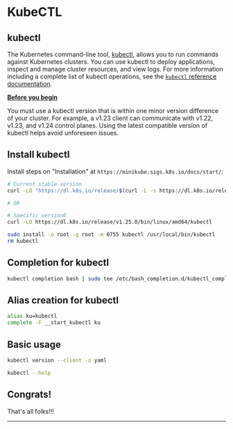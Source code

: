 # KubeCTL

## kubectl

The Kubernetes command-line tool, [kubectl](https://kubernetes.io/docs/reference/kubectl/kubectl/), allows you to run commands against Kubernetes clusters. You can use kubectl to deploy applications, inspect and manage cluster resources, and view logs. For more information including a complete list of kubectl operations, see the [`kubectl` reference documentation](https://kubernetes.io/docs/reference/kubectl/).

**[Before you begin](https://kubernetes.io/docs/tasks/tools/install-kubectl-linux/#before-you-begin)**

You must use a kubectl version that is within one minor version difference of your cluster. For example, a v1.23 client can communicate with v1.22, v1.23, and v1.24 control planes. Using the latest compatible version of kubectl helps avoid unforeseen issues.

## Install kubectl

Install steps on "Installation" at `https://minikube.sigs.k8s.io/docs/start/`:

```sh
# Current stable version
curl -LO "https://dl.k8s.io/release/$(curl -L -s https://dl.k8s.io/release/stable.txt)/bin/linux/amd64/kubectl"

# OR 

# Specific version0
curl -LO https://dl.k8s.io/release/v1.25.0/bin/linux/amd64/kubectl

sudo install -o root -g root -m 0755 kubectl /usr/local/bin/kubectl
rm kubectl
```

## Completion for kubectl

```sh
kubectl completion bash | sudo tee /etc/bash_completion.d/kubectl_completion
```

## Alias creation for kubectl

```sh
alias ku=kubectl
complete -F __start_kubectl ku
```

## Basic usage

```sh
kubectl version --client -o yaml

kubectl --help
```

## Congrats!

That's all folks!!!
___
